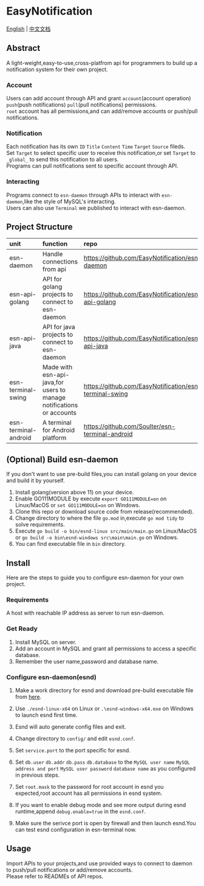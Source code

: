 # EasyNotification

[English](README.md) | [中文文档](README_CN.md)

## Abstract

A light-weight,easy-to-use,cross-platfrom api for programmers to build up a notification system for their own project.  

### Account
Users can add account through API and grant `account`(account operation) `push`(push notifications) `pull`(pull notifications) permissions.  
`root` account has all permissions,and can add/remove accounts or push/pull notifications.

### Notification

Each notification has its own `ID` `Title` `Content` `Time` `Target` `Source` fileds.  
Set `Target` to select specific user to receive this notification,or set `Target` to `_global_` to send this notification to all users.  
Programs can pull notifications sent to specific account through API.

### Interacting

Programs connect to `esn-daemon` through APIs to interact with `esn-daemon`,like the style of MySQL's interacting.  
Users can also use `Terminal` we published to interact with esn-daemon.


## Project Structure

| unit | function | repo |  
| :----- | :----- | :----- |
| esn-daemon | Handle connections from api | <https://github.com/EasyNotification/esn-daemon> |
| esn-api-golang | API for golang projects to connect to esn-daemon | <https://github.com/EasyNotification/esn-api-golang>
| esn-api-java | API for java projects to connect to esn-daemon | <https://github.com/EasyNotification/esn-api-java> |
| esn-terminal-swing | Made with esn-api-java,for users to manage notifications or accounts | <https://github.com/EasyNotification/esn-terminal-swing> |
| esn-terminal-android | A terminal for Android platform | <https://github.com/Soulter/esn-terminal-android> |


## (Optional) Build esn-daemon

If you don't want to use pre-build files,you can install golang on your device and build it by yourself.

1. Install golang(version above 11) on your device.
2. Enable GO111MODULE by execute `export GO111MODULE=on` on Linux/MacOS or `set GO111MODULE=on` on Windows.
3. Clone this repo or download source code from release(recommended).
4. Change directory to where the file `go.mod` in,execute `go mod tidy` to solve requirements.
5. Execute `go build -o bin/esnd-linux src/main/main.go` on Linux/MacOS or `go build -o bin\esnd-windows src\main\main.go` on Windows.
6. You can find executable file in `bin` directory.

## Install

Here are the steps to guide you to configure esn-daemon for your own project.

### Requirements

A host with reachable IP address as server to run esn-daemon.

### Get Ready

1. Install MySQL on server.  
2. Add an account in MySQL and grant all permissions to access a specific database.  
3. Remember the user name,password and database name.

### Configure esn-daemon(esnd)

1. Make a work directory for esnd and download pre-build executable file from [here](https://github.com/EasyNotification/esn-daemon/releases/latest).  

2. Use `./esnd-linux-x64` on Linux or `.\esnd-windows-x64.exe` on Windows to launch esnd first time.  
3. Esnd will auto generate config files and exit.
4. Change directory to `config/` and edit `esnd.conf`.
5. Set `service.port` to the port specific for esnd.  
6. Set `db.user` `db.addr` `db.pass` `db.database` to the `MySQL user name` `MySQL address and port` `MySQL user password` `database name` as you configured in previous steps.  
7. Set `root.mask` to the password for root account in esnd you expected,root account has all permissions in esnd system.
8. If you want to enable debug mode and see more output during esnd runtime,append `debug.enable=true` in the `esnd.conf`.
9. Make sure the serivce port is open by firewall and then launch esnd.You can test esnd configuration in esn-terminal now.

## Usage

Import APIs to your projects,and use provided ways to connect to daemon to push/pull notifications or add/remove accounts.  
Please refer to READMEs of API repos.
